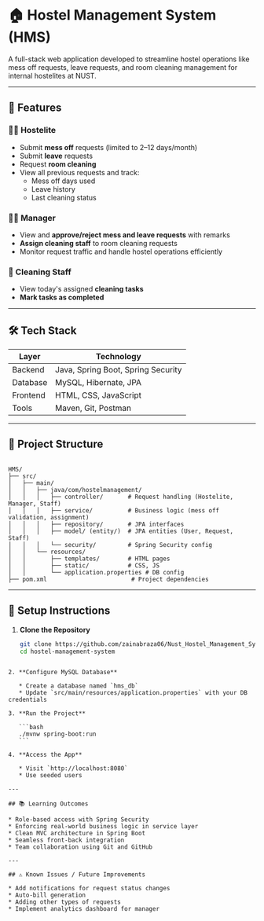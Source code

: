 
# 🏠 Hostel Management System (HMS)

A full-stack web application developed to streamline hostel operations like mess off requests, leave requests, and room cleaning management for internal hostelites at NUST.

---

## 🚀 Features

### 🧑‍🎓 Hostelite
- Submit **mess off** requests (limited to 2–12 days/month)
- Submit **leave** requests
- Request **room cleaning**
- View all previous requests and track:
  - Mess off days used
  - Leave history
  - Last cleaning status

### 🧑‍💼 Manager
- View and **approve/reject mess and leave requests** with remarks
- **Assign cleaning staff** to room cleaning requests
- Monitor request traffic and handle hostel operations efficiently

### 🧹 Cleaning Staff
- View today's assigned **cleaning tasks**
- **Mark tasks as completed**

---

## 🛠️ Tech Stack

| Layer       | Technology              |
|-------------|--------------------------|
| Backend     | Java, Spring Boot, Spring Security |
| Database    | MySQL, Hibernate, JPA    |
| Frontend    | HTML, CSS, JavaScript    |
| Tools       | Maven, Git, Postman      |

---

## 📂 Project Structure

```

HMS/
├── src/
│   ├── main/
│   │   ├── java/com/hostelmanagement/
│   │   │   ├── controller/       # Request handling (Hostelite, Manager, Staff)
│   │   │   ├── service/          # Business logic (mess off validation, assignment)
│   │   │   ├── repository/       # JPA interfaces
│   │   │   ├── model/ (entity/)  # JPA entities (User, Request, Staff)
│   │   │   └── security/         # Spring Security config
│   │   └── resources/
│   │       ├── templates/        # HTML pages
│   │       ├── static/           # CSS, JS
│   │       └── application.properties # DB config
├── pom.xml                        # Project dependencies

````

---

## 🧪 Setup Instructions

1. **Clone the Repository**
   ```bash
   git clone https://github.com/zainabraza06/Nust_Hostel_Management_System.git
   cd hostel-management-system
````

2. **Configure MySQL Database**

   * Create a database named `hms_db`
   * Update `src/main/resources/application.properties` with your DB credentials

3. **Run the Project**

   ```bash
   ./mvnw spring-boot:run
   ```

4. **Access the App**

   * Visit `http://localhost:8080`
   * Use seeded users 

---

## 📚 Learning Outcomes

* Role-based access with Spring Security
* Enforcing real-world business logic in service layer
* Clean MVC architecture in Spring Boot
* Seamless front-back integration
* Team collaboration using Git and GitHub

---

## ⚠️ Known Issues / Future Improvements

* Add notifications for request status changes
* Auto-bill generation
* Adding other types of requests
* Implement analytics dashboard for manager

